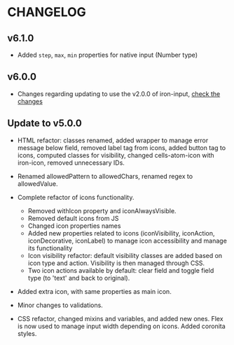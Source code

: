 # CHANGELOG

## v6.1.0

- Added `step`, `max`, `min` properties for native input (Number type)

## v6.0.0

- Changes regarding updating to use the v2.0.0 of iron-input, [check the changes](https://github.com/PolymerElements/iron-input)

## Update to v5.0.0

- HTML refactor: classes renamed, added wrapper to manage error message below field, removed label tag from icons, added button tag to icons, computed classes for visibility, changed cells-atom-icon with iron-icon, removed unnecessary IDs.

- Renamed allowedPattern to allowedChars, renamed regex to allowedValue.

- Complete refactor of icons functionality. 
  - Removed withIcon property and iconAlwaysVisible. 
  - Removed default icons from JS
  - Changed icon properties names
  - Added new properties related to icons (iconVisibility, iconAction, iconDecorative, iconLabel) to manage icon accessibility and manage its functionality
  - Icon visibility refactor: default visibility classes are added based on icon type and action. Visibility is then managed through CSS.
  - Two icon actions available by default: clear field and toggle field type (to 'text' and back to original).

- Added extra icon, with same properties as main icon.

- Minor changes to validations.

- CSS refactor, changed mixins and variables, and added new ones. Flex is now used to manage input width depending on icons. Added coronita styles.
